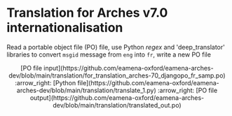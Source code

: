 # Translation for Arches v7.0 internationalisation

Read a portable object file (PO) file, use Python *regex* and 'deep_translator' libraries to convert `msgid` message from `eng` into `fr`, write a new PO file
  
<p align="center">
[PO file input](https://github.com/eamena-oxford/eamena-arches-dev/blob/main/translation/for_translation_arches-70_djangopo_fr_samp.po) :arrow_right: [Python file](https://github.com/eamena-oxford/eamena-arches-dev/blob/main/translation/translate_1.py) :arrow_right: [PO file output](https://github.com/eamena-oxford/eamena-arches-dev/blob/main/translation/translated_out.po)
</p>

